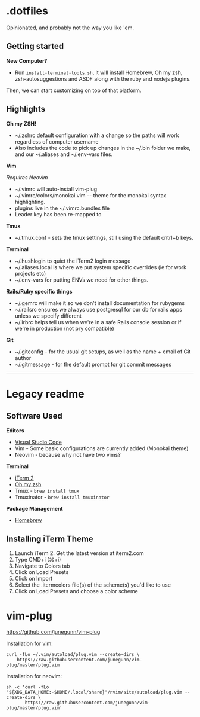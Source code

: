 # .dotfiles

Opinionated, and probably not the way you like 'em.

## Getting started

**New Computer?**

- Run `install-terminal-tools.sh`, it will install Homebrew, Oh my zsh, zsh-autosuggestions and ASDF along with the ruby and nodejs plugins.

Then, we can start customizing on top of that platform.

## Highlights

**Oh my ZSH!**

- ~/.zshrc default configuration with a change so the paths will work regardless of computer username
- Also includes the code to pick up changes in the ~/.bin folder we make, and our ~/.aliases and ~/.env-vars files.

**Vim**

_Requires Neovim_

- ~/.vimrc will auto-install vim-plug
- ~/.vimrc/colors/monokai.vim -- theme for the monokai syntax highlighting.
- plugins live in the ~/.vimrc.bundles file
- Leader key has been re-mapped to <space>

**Tmux**

- ~/.tmux.conf - sets the tmux settings, still using the default cntrl+b keys.

**Terminal**

- ~/.hushlogin to quiet the iTerm2 login message
- ~/.aliases.local is where we put system specific overrides (ie for work projects etc)
- ~/.env-vars for putting ENVs we need for other things.

**Rails/Ruby specific things**

- ~/.gemrc will make it so we don't install documentation for rubygems
- ~/.railsrc ensures we always use postgresql for our db for rails apps unless we specify different
- ~/.irbrc helps tell us when we're in a safe Rails console session or if we're in production (not pry compatible)

**Git**

- ~/.gitconfig - for the usual git setups, as well as the name + email of Git author
- ~/.gitmessage - for the default prompt for git commit messages

---

# Legacy readme

## Software Used

**Editors**

- [Visual Studio Code](https://code.visualstudio.com)
- Vim - Some basic configurations are currently added (Monokai theme)
- Neovim - because why not have two vims?

**Terminal**

- [iTerm 2](https://www.iterm2.com/)
- [Oh my zsh](https://github.com/robbyrussell/oh-my-zsh)
- Tmux - `brew install tmux`
- Tmuxinator - `brew install tmuxinator`

**Package Management**

- [Homebrew](http://brew.sh)

## Installing iTerm Theme

1. Launch iTerm 2. Get the latest version at iterm2.com
2. Type CMD+i (⌘+i)
3. Navigate to Colors tab
4. Click on Load Presets
5. Click on Import
6. Select the .itermcolors file(s) of the scheme(s) you'd like to use
7. Click on Load Presets and choose a color scheme

# vim-plug

https://github.com/junegunn/vim-plug

Installation for vim:

```
curl -fLo ~/.vim/autoload/plug.vim --create-dirs \
    https://raw.githubusercontent.com/junegunn/vim-plug/master/plug.vim
```

Installation for neovim:

```
sh -c 'curl -fLo "${XDG_DATA_HOME:-$HOME/.local/share}"/nvim/site/autoload/plug.vim --create-dirs \
       https://raw.githubusercontent.com/junegunn/vim-plug/master/plug.vim'
```
